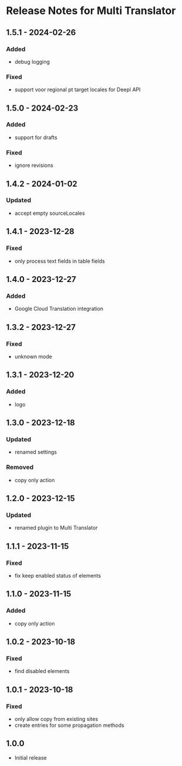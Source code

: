 # Release Notes for Multi Translator

## 1.5.1 - 2024-02-26
### Added
- debug logging
### Fixed
- support voor regional pt target locales for Deepl API

## 1.5.0 - 2024-02-23
### Added
- support for drafts
### Fixed
- ignore revisions

## 1.4.2 - 2024-01-02
### Updated
- accept empty sourceLocales

## 1.4.1 - 2023-12-28
### Fixed
- only process text fields in table fields

## 1.4.0 - 2023-12-27
### Added
- Google Cloud Translation integration

## 1.3.2 - 2023-12-27
### Fixed
- unknown mode

## 1.3.1 - 2023-12-20
### Added
- logo

## 1.3.0 - 2023-12-18
### Updated
- renamed settings
### Removed
- copy only action

## 1.2.0 - 2023-12-15
### Updated
- renamed plugin to Multi Translator

## 1.1.1 - 2023-11-15
### Fixed
- fix keep enabled status of elements

## 1.1.0 - 2023-11-15
### Added
- copy only action

## 1.0.2 - 2023-10-18
### Fixed
- find disabled elements

## 1.0.1 - 2023-10-18
### Fixed
- only allow copy from existing sites
- create entries for some propagation methods

## 1.0.0
- Initial release

